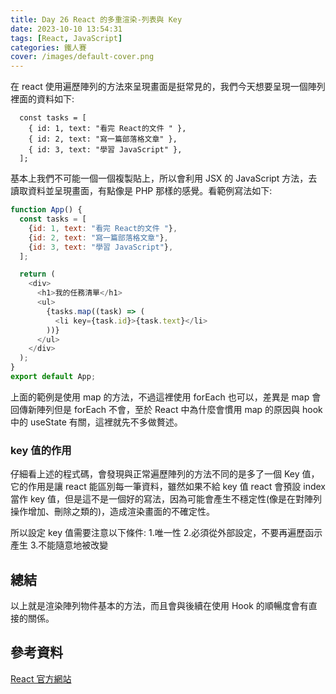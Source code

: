 ```yaml
---
title: Day 26 React 的多重渲染-列表與 Key
date: 2023-10-10 13:54:31
tags: [React, JavaScript]
categories: 鐵人賽
cover: /images/default-cover.png
---
```




<!-- more -->
在 react 使用遍歷陣列的方法來呈現畫面是挺常見的，我們今天想要呈現一個陣列裡面的資料如下:
```
  const tasks = [
    { id: 1, text: "看完 React的文件 " },
    { id: 2, text: "寫一篇部落格文章" },
    { id: 3, text: "學習 JavaScript" },
  ];
```

基本上我們不可能一個一個複製貼上，所以會利用 JSX 的 JavaScript 方法，去讀取資料並呈現畫面，有點像是 PHP 那樣的感覺。看範例寫法如下:

```javascript
function App() {
  const tasks = [
    {id: 1, text: "看完 React的文件 "},
    {id: 2, text: "寫一篇部落格文章"},
    {id: 3, text: "學習 JavaScript"},
  ];

  return (
    <div>
      <h1>我的任務清單</h1>
      <ul>
        {tasks.map((task) => (
          <li key={task.id}>{task.text}</li>
        ))}
      </ul>
    </div>
  );
}
export default App;
```

上面的範例是使用 map 的方法，不過這裡使用 forEach 也可以，差異是 map 會回傳新陣列但是 forEach 不會，至於 React 中為什麼會慣用 map 的原因與 hook 中的 useState 有關，這裡就先不多做贅述。

### key 值的作用

仔細看上述的程式碼，會發現與正常遍歷陣列的方法不同的是多了一個 Key 值，它的作用是讓 react 能區別每一筆資料，雖然如果不給 key 值 react 會預設 index 當作 key 值，但是這不是一個好的寫法，因為可能會產生不穩定性(像是在對陣列操作增加、刪除之類的)，造成渲染畫面的不確定性。

所以設定 key 值需要注意以下條件: 1.唯一性 2.必須從外部設定，不要再遍歷函示產生 3.不能隨意地被改變

## 總結

以上就是渲染陣列物件基本的方法，而且會與後續在使用 Hook 的順暢度會有直接的關係。

## 參考資料

[React 官方網站](https://react.dev/)
